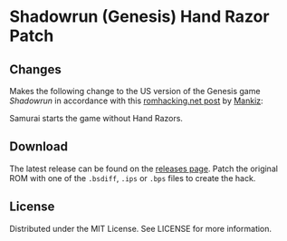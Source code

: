 # Shadowrun (Genesis) Hand Razor Patch

## Changes

Makes the following change
to the US version of the Genesis game
*Shadowrun*
in accordance with this
[romhacking.net post](https://www.romhacking.net/forum/index.php?msg=457198)
by
[Mankiz](https://www.romhacking.net/forum/index.php?action=profile;u=168505):

Samurai starts the game without Hand Razors.

## Download
The latest release can be found on the
[releases page](https://github.com/lightbulb-sun/shadowrun-razor/releases).
Patch the original ROM with one of the `.bsdiff`, `.ips` or `.bps` files
to create the hack.

## License
Distributed under the MIT License. See LICENSE for more information.
